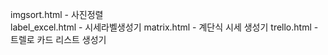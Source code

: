 imgsort.html         - 사진정렬<br/>
label_excel.html     - 시세라벨생성기
matrix.html          - 계단식 시세 생성기
trello.html          - 트렐로 카드 리스트 생성기
